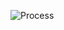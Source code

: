 ![Process](https://user-images.githubusercontent.com/92845959/213548845-96ebdeec-ea3d-4911-958d-8e0c9123f08b.png)
